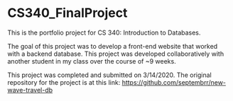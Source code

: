 # CS340_FinalProject
This is the portfolio project for CS 340: Introduction to Databases. 

The goal of this project was to develop a front-end website that worked with a backend database. 
This project was developed collaboratively with another student in my class over the course of ~9 weeks.

This project was completed and submitted on 3/14/2020. 
The original repository for the project is at this link: https://github.com/septembrr/new-wave-travel-db
